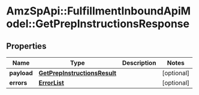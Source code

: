 # AmzSpApi::FulfillmentInboundApiModel::GetPrepInstructionsResponse

## Properties
Name | Type | Description | Notes
------------ | ------------- | ------------- | -------------
**payload** | [**GetPrepInstructionsResult**](GetPrepInstructionsResult.md) |  | [optional] 
**errors** | [**ErrorList**](ErrorList.md) |  | [optional] 

